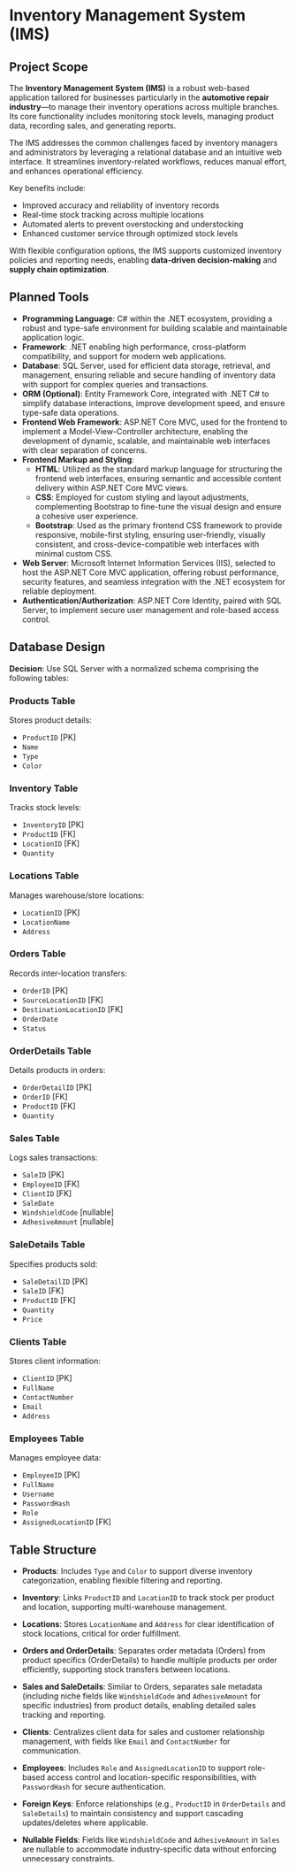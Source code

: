 # Inventory Management System (IMS)

## Project Scope

The **Inventory Management System (IMS)** is a robust web-based application tailored for businesses particularly in the **automotive repair industry**—to manage their inventory operations across multiple branches. Its core functionality includes monitoring stock levels, managing product data, recording sales, and generating reports.

The IMS addresses the common challenges faced by inventory managers and administrators by leveraging a relational database and an intuitive web interface. It streamlines inventory-related workflows, reduces manual effort, and enhances operational efficiency.

Key benefits include:
- Improved accuracy and reliability of inventory records
- Real-time stock tracking across multiple locations
- Automated alerts to prevent overstocking and understocking
- Enhanced customer service through optimized stock levels

With flexible configuration options, the IMS supports customized inventory policies and reporting needs, enabling **data-driven decision-making** and **supply chain optimization**.


## Planned Tools

- **Programming Language**: C# within the .NET ecosystem, providing a robust and type-safe environment for building scalable and maintainable application logic.
- **Framework**: .NET enabling high performance, cross-platform compatibility, and support for modern web applications.
- **Database**: SQL Server, used for efficient data storage, retrieval, and management, ensuring reliable and secure handling of inventory data with support for complex queries and transactions.
- **ORM (Optional)**: Entity Framework Core, integrated with .NET C# to simplify database interactions, improve development speed, and ensure type-safe data operations.
- **Frontend Web Framework**: ASP.NET Core MVC, used for the frontend to implement a Model-View-Controller architecture, enabling the development of dynamic, scalable, and maintainable web interfaces with clear separation of concerns.
- **Frontend Markup and Styling**:
  - **HTML**: Utilized as the standard markup language for structuring the frontend web interfaces, ensuring semantic and accessible content delivery within ASP.NET Core MVC views.
  - **CSS**: Employed for custom styling and layout adjustments, complementing Bootstrap to fine-tune the visual design and ensure a cohesive user experience.
  - **Bootstrap**: Used as the primary frontend CSS framework to provide responsive, mobile-first styling, ensuring user-friendly, visually consistent, and cross-device-compatible web interfaces with minimal custom CSS.
- **Web Server**: Microsoft Internet Information Services (IIS), selected to host the ASP.NET Core MVC application, offering robust performance, security features, and seamless integration with the .NET ecosystem for reliable deployment.
- **Authentication/Authorization**: ASP.NET Core Identity, paired with SQL Server, to implement secure user management and role-based access control.

## Database Design

**Decision**: Use SQL Server with a normalized schema comprising the following tables:

### Products Table
Stores product details:
- `ProductID` [PK]
- `Name`
- `Type`
- `Color`

### Inventory Table
Tracks stock levels:
- `InventoryID` [PK]
- `ProductID` [FK]
- `LocationID` [FK]
- `Quantity`

### Locations Table
Manages warehouse/store locations:
- `LocationID` [PK]
- `LocationName`
- `Address`

### Orders Table
Records inter-location transfers:
- `OrderID` [PK]
- `SourceLocationID` [FK]
- `DestinationLocationID` [FK]
- `OrderDate`
- `Status`

### OrderDetails Table
Details products in orders:
- `OrderDetailID` [PK]
- `OrderID` [FK]
- `ProductID` [FK]
- `Quantity`

### Sales Table
Logs sales transactions:
- `SaleID` [PK]
- `EmployeeID` [FK]
- `ClientID` [FK]
- `SaleDate`
- `WindshieldCode` [nullable]
- `AdhesiveAmount` [nullable]

### SaleDetails Table
Specifies products sold:
- `SaleDetailID` [PK]
- `SaleID` [FK]
- `ProductID` [FK]
- `Quantity`
- `Price`

### Clients Table
Stores client information:
- `ClientID` [PK]
- `FullName`
- `ContactNumber`
- `Email`
- `Address`

### Employees Table
Manages employee data:
- `EmployeeID` [PK]
- `FullName`
- `Username`
- `PasswordHash`
- `Role`
- `AssignedLocationID` [FK]

## Table Structure

- **Products**: Includes `Type` and `Color` to support diverse inventory categorization, enabling flexible filtering and reporting.
- **Inventory**: Links `ProductID` and `LocationID` to track stock per product and location, supporting multi-warehouse management.
- **Locations**: Stores `LocationName` and `Address` for clear identification of stock locations, critical for order fulfillment.
- **Orders and OrderDetails**: Separates order metadata (Orders) from product specifics (OrderDetails) to handle multiple products per order efficiently, supporting stock transfers between locations.
- **Sales and SaleDetails**: Similar to Orders, separates sale metadata (including niche fields like `WindshieldCode` and `AdhesiveAmount` for specific industries) from product details, enabling detailed sales tracking and reporting.
- **Clients**: Centralizes client data for sales and customer relationship management, with fields like `Email` and `ContactNumber` for communication.
- **Employees**: Includes `Role` and `AssignedLocationID` to support role-based access control and location-specific responsibilities, with `PasswordHash` for secure authentication.

- **Foreign Keys**: Enforce relationships (e.g., `ProductID` in `OrderDetails` and `SaleDetails`) to maintain consistency and support cascading updates/deletes where applicable.
- **Nullable Fields**: Fields like `WindshieldCode` and `AdhesiveAmount` in `Sales` are nullable to accommodate industry-specific data without enforcing unnecessary constraints.
